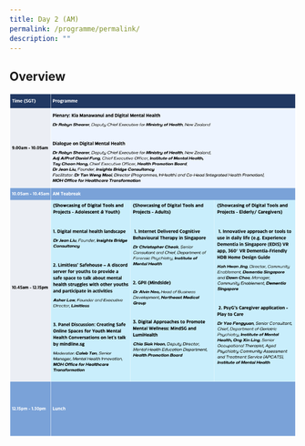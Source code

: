 ```yaml
---
title: Day 2 (AM)
permalink: /programme/permalink/
description: ""
---
```

## Overview
![](/images/day%202%20(am).png)